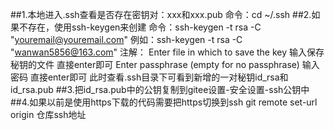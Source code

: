 ##1.本地进入.ssh查看是否存在密钥对：xxx和xxx.pub
命令：cd ~/.ssh
##2.如果不存在，使用ssh-keygen来创建
命令：ssh-keygen -t rsa -C "youremail@youremail.com"
例如：ssh-keygen -t rsa -C "wanwan5856@163.com"
注解：
Enter file in which to save the key 输入保存秘钥的文件 直接enter即可
Enter passphrase (empty for no passphrase) 输入密码 直接enter即可
此时查看.ssh目录下可看到新增的一对秘钥id_rsa和id_rsa.pub
##3.把id_rsa.pub中的公钥复制到gitee设置-安全设置-ssh公钥中
##4.如果以前是使用https下载的代码需要把https切换到ssh
git remote set-url origin 仓库ssh地址